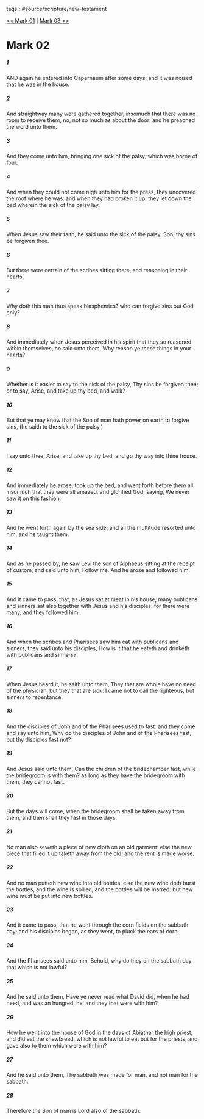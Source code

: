 tags:: #source/scripture/new-testament

[<< Mark 01](/New_Testament/02_Mark/Mark_01.md) | [Mark 03 >>](/New_Testament/02_Mark/Mark_03.md)

# Mark 02

##### 1

AND again he entered into Capernaum after some days; and it was noised that he was in the house.

##### 2

And straightway many were gathered together, insomuch that there was no room to receive them, no, not so much as about the door: and he preached the word unto them.

##### 3

And they come unto him, bringing one sick of the palsy, which was borne of four.

##### 4

And when they could not come nigh unto him for the press, they uncovered the roof where he was: and when they had broken it up, they let down the bed wherein the sick of the palsy lay.

##### 5

When Jesus saw their faith, he said unto the sick of the palsy, Son, thy sins be forgiven thee.

##### 6

But there were certain of the scribes sitting there, and reasoning in their hearts,

##### 7

Why doth this man thus speak blasphemies? who can forgive sins but God only?

##### 8

And immediately when Jesus perceived in his spirit that they so reasoned within themselves, he said unto them, Why reason ye these things in your hearts?

##### 9

Whether is it easier to say to the sick of the palsy, Thy sins be forgiven thee; or to say, Arise, and take up thy bed, and walk?

##### 10

But that ye may know that the Son of man hath power on earth to forgive sins, (he saith to the sick of the palsy,)

##### 11

I say unto thee, Arise, and take up thy bed, and go thy way into thine house.

##### 12

And immediately he arose, took up the bed, and went forth before them all; insomuch that they were all amazed, and glorified God, saying, We never saw it on this fashion.

##### 13

And he went forth again by the sea side; and all the multitude resorted unto him, and he taught them.

##### 14

And as he passed by, he saw Levi the son of Alphaeus sitting at the receipt of custom, and said unto him, Follow me. And he arose and followed him.

##### 15

And it came to pass, that, as Jesus sat at meat in his house, many publicans and sinners sat also together with Jesus and his disciples: for there were many, and they followed him.

##### 16

And when the scribes and Pharisees saw him eat with publicans and sinners, they said unto his disciples, How is it that he eateth and drinketh with publicans and sinners?

##### 17

When Jesus heard it, he saith unto them, They that are whole have no need of the physician, but they that are sick: I came not to call the righteous, but sinners to repentance.

##### 18

And the disciples of John and of the Pharisees used to fast: and they come and say unto him, Why do the disciples of John and of the Pharisees fast, but thy disciples fast not?

##### 19

And Jesus said unto them, Can the children of the bridechamber fast, while the bridegroom is with them? as long as they have the bridegroom with them, they cannot fast.

##### 20

But the days will come, when the bridegroom shall be taken away from them, and then shall they fast in those days.

##### 21

No man also seweth a piece of new cloth on an old garment: else the new piece that filled it up taketh away from the old, and the rent is made worse.

##### 22

And no man putteth new wine into old bottles: else the new wine doth burst the bottles, and the wine is spilled, and the bottles will be marred: but new wine must be put into new bottles.

##### 23

And it came to pass, that he went through the corn fields on the sabbath day; and his disciples began, as they went, to pluck the ears of corn.

##### 24

And the Pharisees said unto him, Behold, why do they on the sabbath day that which is not lawful?

##### 25

And he said unto them, Have ye never read what David did, when he had need, and was an hungred, he, and they that were with him?

##### 26

How he went into the house of God in the days of Abiathar the high priest, and did eat the shewbread, which is not lawful to eat but for the priests, and gave also to them which were with him?

##### 27

And he said unto them, The sabbath was made for man, and not man for the sabbath:

##### 28

Therefore the Son of man is Lord also of the sabbath.
